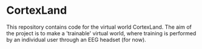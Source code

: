 # CortexLand
This repository contains code for the virtual world CortexLand. The aim of the project is to make a 'trainable' virtual world,
where training is performed by an individual user through an EEG headset (for now).

